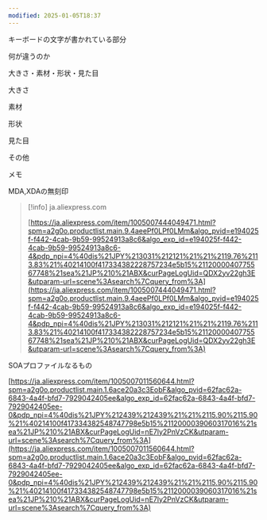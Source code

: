 ```yaml
---
modified: 2025-01-05T18:37
---
```

  

キーボードの文字が書かれている部分

  

  

何が違うのか

大きさ・素材・形状・見た目

  

  

大きさ

  

素材

  

形状

  

見た目

  

その他

  

  

メモ

  

MDA,XDAの無刻印

> [!info] ja.aliexpress.com  
>  
> [https://ja.aliexpress.com/item/1005007444049471.html?spm=a2g0o.productlist.main.9.4aeePf0LPf0LMm&algo_pvid=e194025f-f442-4cab-9b59-99524913a8c6&algo_exp_id=e194025f-f442-4cab-9b59-99524913a8c6-4&pdp_npi=4%40dis%21JPY%213031%212121%21%21%2119.76%2113.83%21%40214100f417334382228757234e5b15%2112000040775567748%21sea%21JP%210%21ABX&curPageLogUid=QDX2yv22gh3E&utparam-url=scene%3Asearch%7Cquery_from%3A](https://ja.aliexpress.com/item/1005007444049471.html?spm=a2g0o.productlist.main.9.4aeePf0LPf0LMm&algo_pvid=e194025f-f442-4cab-9b59-99524913a8c6&algo_exp_id=e194025f-f442-4cab-9b59-99524913a8c6-4&pdp_npi=4%40dis%21JPY%213031%212121%21%21%2119.76%2113.83%21%40214100f417334382228757234e5b15%2112000040775567748%21sea%21JP%210%21ABX&curPageLogUid=QDX2yv22gh3E&utparam-url=scene%3Asearch%7Cquery_from%3A)  

  

SOAプロファイルなるもの

[https://ja.aliexpress.com/item/1005007011560644.html?spm=a2g0o.productlist.main.1.6ace20a3c3EobF&algo_pvid=62fac62a-6843-4a4f-bfd7-7929042405ee&algo_exp_id=62fac62a-6843-4a4f-bfd7-7929042405ee-0&pdp_npi=4%40dis%21JPY%212439%212439%21%21%2115.90%2115.90%21%40214100f417334382548747798e5b15%2112000039060317016%21sea%21JP%210%21ABX&curPageLogUid=nE7ly2PnVzCK&utparam-url=scene%3Asearch%7Cquery_from%3A](https://ja.aliexpress.com/item/1005007011560644.html?spm=a2g0o.productlist.main.1.6ace20a3c3EobF&algo_pvid=62fac62a-6843-4a4f-bfd7-7929042405ee&algo_exp_id=62fac62a-6843-4a4f-bfd7-7929042405ee-0&pdp_npi=4%40dis%21JPY%212439%212439%21%21%2115.90%2115.90%21%40214100f417334382548747798e5b15%2112000039060317016%21sea%21JP%210%21ABX&curPageLogUid=nE7ly2PnVzCK&utparam-url=scene%3Asearch%7Cquery_from%3A)